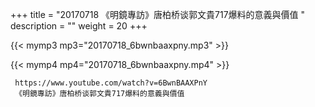 +++
title = "20170718  《明鏡專訪》唐柏桥谈郭文貴717爆料的意義與價值 "
description = ""
weight = 20
+++

{{< mymp3 mp3="20170718_6bwnbaaxpny.mp3" >}}

{{< mymp4 mp4="20170718_6bwnbaaxpny.mp4" >}}

     https://www.youtube.com/watch?v=6BwnBAAXPnY 
     《明鏡專訪》唐柏桥谈郭文貴717爆料的意義與價值 
     
